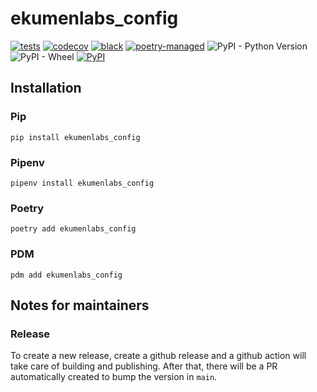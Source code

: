 # ekumenlabs_config

[![tests](https://github.com/Ekumen-OS/ekumenlabs_config/actions/workflows/tests.yaml/badge.svg)](https://github.com/Ekumen-OS/ekumenlabs_config/actions/workflows/tests.yaml)
[![codecov](https://codecov.io/gh/Ekumen-OS/ekumenlabs_config/branch/main/graph/badge.svg?token=mRGjPkrBjt)](https://codecov.io/gh/Ekumen-OS/ekumenlabs_config)
[![black](https://img.shields.io/badge/code%20style-black-000000.svg)](https://github.com/psf/black)
[![poetry-managed](https://img.shields.io/badge/poetry-managed-blueviolet)](https://python-poetry.org)
![PyPI - Python Version](https://img.shields.io/pypi/pyversions/ekumenlabs_config)
![PyPI - Wheel](https://img.shields.io/pypi/wheel/ekumenlabs_config)
[![PyPI](https://img.shields.io/pypi/v/ekumenlabs_config?logo=python)](https://pypi.org/project/ekumenlabs_config/)


## Installation

### Pip

`pip install ekumenlabs_config`

### Pipenv

`pipenv install ekumenlabs_config`

### Poetry

`poetry add ekumenlabs_config`

### PDM

`pdm add ekumenlabs_config`

## Notes for maintainers

### Release

To create a new release, create a github release and a github action will take care of building and publishing. After
that, there will be a PR automatically created to bump the version in `main`.
